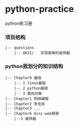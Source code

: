 # python-practice
python练习册



### 项目结构

```
|-- questions
	|-- Q631/	实现简单的装饰器
```



### python我划分的知识结构

```
|-- Chapter0 基础
	|-- 1 linux基础
	|-- 2 python基础
	|-- 3 面向对象	
|-- Chapter1 网络编程
|-- Chapter2 多任务
|-- Chapter3 ...
|-- Chapter6 mini-web框架
	|--3 装饰器
```

